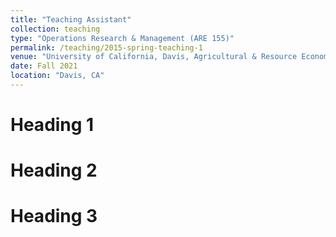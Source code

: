 ```yaml
---
title: "Teaching Assistant"
collection: teaching
type: "Operations Research & Management (ARE 155)"
permalink: /teaching/2015-spring-teaching-1
venue: "University of California, Davis, Agricultural & Resource Economics"
date: Fall 2021
location: "Davis, CA"
---
```


Heading 1
======

Heading 2
======

Heading 3
======
